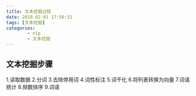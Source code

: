 ```yaml
---
title: 文本挖掘过程
date: 2018-02-01 17:56:31
tags: [文本挖掘]
categories:
		- nlp
		- 文本挖掘
---
```

## 文本挖掘步骤
1.读取数据
2.分词
3.去除停用词
4.词性标注
5.词干化
6.将列表转换为向量
7.词语统计
8.频数排序
9.词语

